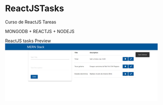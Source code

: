 # ReactJSTasks
Curso de ReactJS Tareas

MONGODB + REACTJS + NODEJS

ReactJS tasks Preview 
<img src="https://github.com/cesarazocar/ReactJSTasks/blob/master/Preview%20Tasks.png" width="500" title="ReactJS example" alt="ReactJS example">
